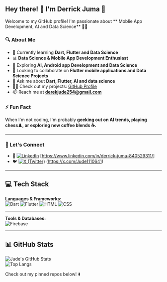 ## Hey there! 👋 I'm Derrick Juma 🚀

Welcome to my GitHub profile! I'm  passionate about ** Moblie App Development, AI and Data Science** 🧑‍💻 

### 🔍 About Me  
- 📖 Currently learning **Dart, Flutter and Data Science** 
- 📊 **Data Science & Mobile App Development Enthusiast**
- 🌱 Exploring **Ai, Android app Development and Data Science**
- 👯 Looking to collaborate on **Flutter mobile applications and Data Science Projects**      
- 💬 Ask me about **Dart, Flutter, AI and  data science**
- 👨‍💻 Check out my projects: [GitHub Profile](https://github.com/Jude254-programmer)
-  📫 Reach me at **derekjude254@gmail.com**  

### ⚡ Fun Fact  
When I'm not coding, I'm probably **geeking out on AI trends, playing chess♟️, or exploring new coffee blends ☕.**  

---

### 🤝 Let's Connect  
- 🔗 [![LinkedIn](https://img.shields.io/badge/LinkedIn-0A66C2?style=for-the-badge&logo=linkedin&logoColor=white)](#) [https://www.linkedin.com/in/derrick-juma-840529311/]  
- 🐦 [![X (Twitter)](https://img.shields.io/badge/X-000000?style=for-the-badge&logo=twitter&logoColor=white)](#)  (https://x.com/Jude1110641)


---



## 💻 Tech Stack  
**Languages & Frameworks:**  
![Dart](https://img.shields.io/badge/Dart-0175C2?style=for-the-badge&logo=dart&logoColor=white) 
![Flutter](https://img.shields.io/badge/Flutter-02569B?style=for-the-badge&logo=flutter&logoColor=white) 
![HTML](https://img.shields.io/badge/HTML-E34F26?style=for-the-badge&logo=html5&logoColor=white)
![CSS](https://img.shields.io/badge/CSS-1572B6?style=for-the-badge&logo=css3&logoColor=white)


---

**Tools & Databases:**  
![Firebase](https://img.shields.io/badge/Firebase-FFCA28?style=for-the-badge&logo=firebase&logoColor=black)  
 




---
## 📊 GitHub Stats  
![Jude's GitHub Stats](https://github-readme-stats.vercel.app/api?username=Jude254-programmer&show_icons=true&theme=radical)  
![Top Langs](https://github-readme-stats.vercel.app/api/top-langs/?username=Jude254-programmer&layout=compact&theme=radical) 


Check out my pinned repos below! ⬇️ 

